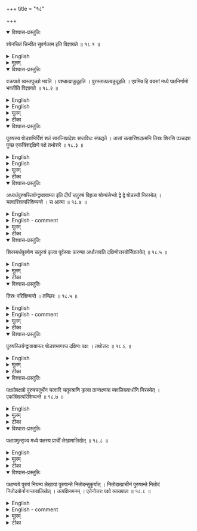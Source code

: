 +++
title = "१८"

+++


<details open><summary>विश्वास-प्रस्तुतिः</summary>

श्येनचितं चिन्वीत सुवर्गकाम इति विज्ञायते  ॥ १८.१ ॥
</details>

<details><summary>English</summary>

Those who desire heaven should construct a fire-altar in the shape of a falcon; this is the tradition.
</details>

<details><summary>मूलम्</summary>

श्येनचितं चिन्वीत सुवर्गकाम इति विज्ञायते  ॥ १८.१ ॥
</details>






<details open><summary>विश्वास-प्रस्तुतिः</summary>

वक्रपक्षो व्यस्तपुच्छो भवति । पश्चात्प्राङुदूहति । पुरस्तात्प्रत्यङुदूहति । एवमिव हि वयसां मध्ये पक्षनिर्णामो भवतीति विज्ञायते  ॥ १८.२ ॥
</details>

<details><summary>English</summary>

This (fire-altar) has curved wings and extended tail. The west side (of first half of the wing) is pushed upwards towards east and the east side (of the wing from the middle to the end) is pushed downwards towards west. In this way the wings of birds are said to be bent at their middle (part).
</details>

<details><summary>English</summary>

18.1-18.2. These sūtras are repetitions of 15.1 and 15.2. 
</details>

<details><summary>मूलम्</summary>

वक्रपक्षो व्यस्तपुच्छो भवति । पश्चात्प्राङुदूहति । पुरस्तात्प्रत्यङुदूहति । एवमिव हि वयसां मध्ये पक्षनिर्णामो भवतीति विज्ञायते  ॥ १८.२ ॥
</details>

<details><summary>टीका</summary>

अस्याः श्रुतेः पुनरुपन्यासो मार्गान्तरं प्रतिपादयितुम् ।
अथवा अन्यैवैषा श्रुतिः ।
इयमेवाकारमार्गता ।
वक्रेति  गतमेतत् ।
</details>

<details open><summary>विश्वास-प्रस्तुतिः</summary>

पुरुषस्य षोडशभिर्विंशं शतं सारत्निप्रादेशः सप्तविधः संपद्यते । तासां चत्वारिंशदात्मनि तिस्रः शिरसि पञ्चदश पुच्छ एकत्रिंशद्दक्षिणे पक्षे तथोत्तरे  ॥ १८.३ ॥
</details>

<details><summary>English</summary>

(square) bricks each of a (square) purușa (side, † pu. or 30 ang) give the area of the seven-fold (fire-altar of 71⁄2 sq. pu.) with (two) aratnis and (one) prādeśa. Of them, 40 (can be accommodated) in the body (ātman), 3 in the head, 15 in the tail, 31 in the southern wing and the same (number) in the northern (wing).
</details>

<details><summary>English</summary>

18.3. Areas of different parts of the falcon. One-sixteenth or soḍaśi square bricks are used here for purposes of measurements. The same method was used by Baudhāyana for measuring the circular dronacit (Bśl. 18.2). As already explained, the area is sq. pu. or 900 sq. ang., that is, a square of side pu. or 30 ang. Clearly, 120 soḍaśi bricks make 7 sq. pu. On this basis, measurements of the different parts of the fire-altar are as follows: 

sq. pu. or 2,700 sq. ang. 
Head — 3 ṣoḍaśi  r8 
Body — 40  or 36,000  

Wings  62   or 55,800 

Tail  15  or 13,500 

           108,000 
120 

Note that the areas of the head and the body are the same as those of the first type of the falcon. Shapes of the different parts of the falcon are now described. 
</details>

<details><summary>मूलम्</summary>

पुरुषस्य षोडशभिर्विंशं शतं सारत्निप्रादेशः सप्तविधः संपद्यते । तासां चत्वारिंशदात्मनि तिस्रः शिरसि पञ्चदश पुच्छ एकत्रिंशद्दक्षिणे पक्षे तथोत्तरे  ॥ १८.३ ॥
</details>

<details><summary>टीका</summary>

पुरुषस्य षोडशमागः षोडशी ।
ताभिर्विंशोत्तरं शतं संपद्यते ।
परिगणनायां क्रियमाणायां एतावत्यः षोडश्यः सप्तार्धे शेरते ।
सप्त स्थापयित्वा षोडशीभिर्गुणिते द्वादशोत्तरं शतम् ।
अर्धपुरुषे द्वादशसु अष्टौ ।
क्षिप्ते विंशतिः ।
एवं विंशोत्तरं शतं सम्पन्नम् ।
तासामिति  तासां षोडशीनां चत्वारिंशदात्मन्युपधेयाः॑ तिस्रःशिरसि॑ सर्वत्र निधेया इति शेषः ।
पञ्चदश पुच्छे ।
दक्षिणे पक्षे एकत्रिंशत्तथोत्तरे ।
एकत्रिंशदुत्तरे पक्षे ।
कथमेता निधेया इत्युच्यते
</details>

<details open><summary>विश्वास-प्रस्तुतिः</summary>

अध्यर्धपुरुषस्तिर्यग्द्वावायामत इति दीर्घं चतुरश्रं विहृत्य श्रोण्यंसेभ्यो द्वे द्वे षोडस्यौ निरस्येत् । चत्वारिंशत्परिशिष्यन्ते । स आत्मा  ॥ १८.४ ॥
</details>

<details><summary>English</summary>

A rectangle, 11⁄2 purușa broad and 2 purușas long, is constructed. (An area equal to) 2 bricks of th (square purușa) is discarded from each of the two western and the eastern corners, leaving (an area equivalent of) 40 (sodasi) bricks. This is the body.
</details>

<details><summary>English - comment</summary>

18.4. The body. It agrees with the body of the first type of falcon not only in area but also in shape (vide 15.7, 16.1). It is only differently described. One starts with the same rectangle of breadth 11⁄2 pu. or 180 ang. and length 2 pu. or 240 ang. The four corners are cut off, each by an isosceles right triangle of side 60 ang. (Fig. 15(b)). The area of each such triangle is 1800 sq. ang. equivalent of 2 soḍaśi bricks, so that a total of 8 bricks are taken out from 48 bricks that the rectangle holds, leaving an area equivalent of 40 bricks. Regarding the cutting of the corners, Kapardi advises the construction of 4 squares of side pu. and cutting them off diagonally—yathā śroṇyamseṣu catvāri caturaśrāṇi ardhapuruṣapramāṇāni kṛtvā akṣṇayānyārdhāni nirasyet.
</details>


<details><summary>मूलम्</summary>

अध्यर्धपुरुषस्तिर्यग्द्वावायामत इति दीर्घं चतुरश्रं विहृत्य श्रोण्यंसेभ्यो द्वे द्वे षोडस्यौ निरस्येत् । चत्वारिंशत्परिशिष्यन्ते । स आत्मा  ॥ १८.४ ॥
</details>

<details><summary>टीका</summary>

अध्यर्धपुरुषा तिर्यङ्भानी द्विपुरुषा पार्श्वमानी ।
एवं दीर्घचतुरश्रं विहृत्य श्रोणीभ्यामंसाभ्यां च द्वे द्वे षोडश्यौ प्रत्येकं निरस्येत् त्यजेत् ।
अक्ष्णया .... यथा श्रोण्यंसेषु चत्वारि चतुरश्राणि अर्धपुरुषप्रमाणानि कृत्वा अक्ष्णयान्यार्धानि निरस्येत् ।
शिष्टं चत्वारिंशत् ।
स आत्मा ॥
</details>

<details open><summary>विश्वास-प्रस्तुतिः</summary>

शिरस्यर्धपुरुषेण चतुरश्रं कृत्वा पूर्वस्याः करण्या अर्धात्तावति दक्षिणोत्तरयोर्निपातयेत् ॥ १८.५  ॥
</details>

<details><summary>English</summary>

At the place of the head, a square of side purușa is drawn; the mid-point of its eastern side is joined to the mid-points of the southern and the northern sides (and the parts lying outside these lines are cut off). 
</details>

<details><summary>मूलम्</summary>

शिरस्यर्धपुरुषेण चतुरश्रं कृत्वा पूर्वस्याः करण्या अर्धात्तावति दक्षिणोत्तरयोर्निपातयेत् ॥ १८.५  ॥
</details>

<details><summary>टीका</summary>

गतमेतत्
</details>

<details open><summary>विश्वास-प्रस्तुतिः</summary>

तिस्रः परिशिष्यन्ते । तच्छिरः  ॥ १८.५  ॥
</details>

<details><summary>English</summary>

(An area equivalent of) 3 (ṣoḍaśi) bricks is left. This is the head.
</details>

<details><summary>English - comment</summary>

18.5. The head. This is done in the same way as the head in the first type (Fig. 15(d)). A square of side 60 ang. contains 4 sodasis of which 1 is removed by the cutting off of the two eastern corners as described in the rule.
</details>

<details><summary>मूलम्</summary>

तिस्रः परिशिष्यन्ते । तच्छिरः  ॥ १८.५  ॥
</details>

<details><summary>टीका</summary>

तिस्रःशिष्टाः ।
तच्छिरः ।
</details>

<details open><summary>विश्वास-प्रस्तुतिः</summary>

पुरुषस्तिर्यग्द्वावायामतः षोडशभागश्च दक्षिणः पक्षः । तथोत्तरः  ॥ १८.६ ॥
</details>

<details><summary>English</summary>

A rectangle of breadth 1 puruşa and length 2 purusas, further extended by an area of square puruşa makes the southern wing. Likewise (is made) the northern wing.
</details>

<details><summary>मूलम्</summary>

पुरुषस्तिर्यग्द्वावायामतः षोडशभागश्च दक्षिणः पक्षः । तथोत्तरः  ॥ १८.६ ॥
</details>

<details><summary>टीका</summary>

पुरुषमात्रा तिर्यङ्बानी ।
द्विपुरुषा पार्श्वमानी ।
पुरुषषोडशमागाश्वार्धेनाष्टाह्गुलमात्रं दक्षिणे पक्षे चामामः ।
तद्वदेवोत्तरपक्षः ॥
</details>

<details open><summary>विश्वास-प्रस्तुतिः</summary>

पक्षाग्रेपक्षाग्रे पुरुषचतुर्थेन चत्वारि चतुरश्राणि कृत्वा तान्यक्ष्णया व्यवलिख्यार्धानि निरस्येत् । एकत्रिंशत्परिशिष्यन्ते  ॥ १८.७ ॥
</details>

<details><summary>English</summary>

At the end of (each) wing, 4 squares of side equal to † of a purușa are made, diagonally divided, and their halves discarded. An area (equivalent of) 31 (ṣoḍaśī) bricks is left.
</details>

<details><summary>मूलम्</summary>

पक्षाग्रेपक्षाग्रे पुरुषचतुर्थेन चत्वारि चतुरश्राणि कृत्वा तान्यक्ष्णया व्यवलिख्यार्धानि निरस्येत् । एकत्रिंशत्परिशिष्यन्ते  ॥ १८.७ ॥
</details>

<details><summary>टीका</summary>

पक्षयोरग्रे प्रत्येकं पुरुषचतुर्थप्रमाणेन चत्वारि चतुरश्राणि कृत्वा तान्यक्ष्णया कर्णेमालिख्य अर्धानि निरस्येत् ।
सुच्यवद्दक्षिणपक्षाग्राणि बहिर्भूतानि निरस्येत् ।
द्विपुरुषायामे द्वात्रिंशत्षोडश्यो भवन्ति ।
षोडशभागेन चैका ।
तासु द्वयोस्त्यक्तयोः एकत्रिंशत्परिशिष्यन्ते ॥
</details>

<details open><summary>विश्वास-प्रस्तुतिः</summary>

पक्षाग्रमुत्सृज्य मध्ये पक्षस्य प्राचीं लेखामालिखेत् ॥ १८.८  ॥
</details>

<details><summary>English</summary>

In the middle of the wing less the end portion (that is purușa or 30 ang with which the 4 squares were made), an east-west line is drawn. 
</details>

<details><summary>मूलम्</summary>

पक्षाग्रमुत्सृज्य मध्ये पक्षस्य प्राचीं लेखामालिखेत् ॥ १८.८  ॥
</details>

<details><summary>टीका</summary>

पक्षाग्रमिति पुरुषचतुर्थेन कृतानि चतुरश्राणि लक्ष्यन्ते ।
पक्षायामे पुरुषचतुर्भागार्धमुत्सृज्येत्यर्थः ।
मध्ये पक्षस्य प्रगायतां लेखामालिखेत् ॥
</details>

<details open><summary>विश्वास-प्रस्तुतिः</summary>

पक्षाप्यये पुरुषं नियम्य लेखायां पुरुषान्ते नितोदन्तुकुर्यात् । नितोदात्प्राचीनं पुरुषान्ते नितोदं नितोदयोर्नानान्तावालिखेत् । तत्पक्षिनमनम् । एतेनोत्तरः पक्षो व्याख्यातः  ॥ १८.८  ॥
</details>

<details><summary>English</summary>

From (the western point of) the juncture of the wing (with the body) a cord of length 1 purușa is stretched and a point at the end of 1 purușa is given (where the end of the cord meets the east-west line). At a distance of 1 puruşa from this point towards east another point is given. From these two points lines are to be drawn to the different end points (of the wing at the junction with the body and at the end less puruşa where the 4 squares were made). This is the curving of the (southern) wing. Thus is explained (the curving of) the northern wing.
</details>

<details><summary>English - comment</summary>

18.6-18.8. The wings. sq. pu. equals a rectangular area, 120 ang. long by 7 ang. broad. If this area is added to the rectangle, 240 ang. x 120 ang. along the common side 120 ang., we get the rectangle ABCD so that AB CD 120 ang. and AD 247 ang. (Fig. 19(a)). About the addition of 7 ang. to the side 240 ang., Kapardi says purusaṣoḍaśabhägäścärdhonäṣṭangulamatram daksine pakṣe cayamaḥ. 

At the end, the rectangular strip EDFC of breadth 30 ang. is made and divided into 4 squares, 30 x 30 sq. ang. each. Each square is diagonally cut and the outer half removed. ABCD whose area is 2 sq. pu. is equivalent of 33 sodasi bricks. An area equivalent of 2 sodasis is discarded by diagonally cutting the 4 squares, leaving an area equal to that of 31 sodasi bricks. 

In the middle of the rectangle less the portion where four squares were drawn up, the east-west line GHI is drawn perpendicular to the sides BF, AE. BF is 2174 ang. and BI 108 ang. The point H on the east-west line is obtained by stretching a cord or a rod of 1 pu. such that BH equals 1 p.u. (Sundararaja explains-pakṣasya särdhasaptadasadviśatängulasya madhye lekham kṛtva pakṣapyasyaparante puruşamatram venum niyamya lasyam lekhāyām nipatayet | sa yatra nipatati lekhayam tatra nitodam kurjat/)

The point G is obtained by making GH equal to 1 pu. GA, GE, HB and HF are joined. Each of these sides equals 1 pu. Thus ABHFEGA together with the 4 diagonally intersected half squares EK,L1, L,K,L2, LaK3L, and LCF at the south end represents the shape of the southern wing. The northern wing is obtained in the same manner.  

![](../images/fig19.png)

</details>

<details><summary>मूलम्</summary>

पक्षाप्यये पुरुषं नियम्य लेखायां पुरुषान्ते नितोदन्तुकुर्यात् । नितोदात्प्राचीनं पुरुषान्ते नितोदं नितोदयोर्नानान्तावालिखेत् । तत्पक्षिनमनम् । एतेनोत्तरः पक्षो व्याख्यातः  ॥ १८.८  ॥
</details>



<details><summary>टीका</summary>

आत्मपक्षसन्धौ पुरुषमात्रं वेणुं नियम्य लेखायामेव पुरुषस्यान्ते वेणोरन्ते लक्षणं कुर्यात् ।
तस्मान्नितोदात्पागायतं प्राचीनं वेणुं लेखायामेव निधायान्त्ये छिद्रे शङ्कुं लक्षणं वा निहत्य नितोदयोरन्तौ नाना आलिखेत् ।
अपरस्मान्नितोदादा रभ्यापरान्तमालिखेत् ।
पूर्वस्मान्नितोदाच्चारभ्य पूर्वान्तमिति ।
तत्पक्षनमनं पक्षस्य वक्रता ।
एतेनेति उत्तरपक्षनमनमप्येवं कुर्यात् ॥


अष्टादशः खण्डः
</details>
